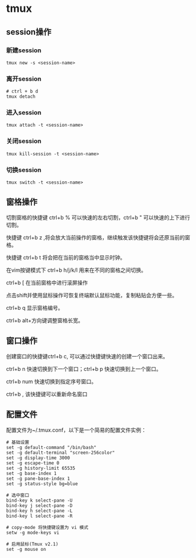 # tmux

## session操作

### 新建session

```shell
tmux new -s <session-name> 
```

### 离开session

```shell
# ctrl + b d
tmux detach
```

### 进入session

```shell
tmux attach -t <session-name>
```

### 关闭session

```shell
tmux kill-session -t <session-name>
```

### 切换session

```shell
tmux switch -t <session-name>
```

## 窗格操作

切割窗格的快捷键 ctrl+b % 可以快速的左右切割，ctrl+b " 可以快速的上下进行切割。

快捷键 ctrl+b z ,将会放大当前操作的窗格，继续触发该快捷键将会还原当前的窗格。

快捷键 ctrl+b t 将会把在当前的窗格当中显示时钟。

在vim按键模式下 ctrl+b h/j/k/l 用来在不同的窗格之间切换。

ctrl+b [ 在当前窗格中进行滚屏操作

点击shift并使用鼠标操作可恢复终端默认鼠标功能，复制粘贴会方便一些。

ctrl+b q 显示窗格编号。

ctrl+b alt+方向键调整窗格长宽。

## 窗口操作

创建窗口的快捷键ctrl+b c, 可以通过快捷键快速的创建一个窗口出来。

ctrl+b n 快速切换到下一个窗口；ctrl+b p 快速切换到上一个窗口。

ctrl+b num 快速切换到指定序号窗口。

ctrl+b , 该快捷键可以重新命名窗口

## 配置文件

配置文件为~/.tmux.conf，以下是一个简易的配置文件实例：

```
# 基础设置
set -g default-command "/bin/bash"
set -g default-terminal "screen-256color"
set -g display-time 3000
set -g escape-time 0
set -g history-limit 65535
set -g base-index 1
set -g pane-base-index 1
set -g status-style bg=blue

# 选中窗口
bind-key k select-pane -U
bind-key j select-pane -D
bind-key h select-pane -L
bind-key l select-pane -R

# copy-mode 将快捷键设置为 vi 模式
setw -g mode-keys vi

# 启用鼠标(Tmux v2.1)
set -g mouse on
```
